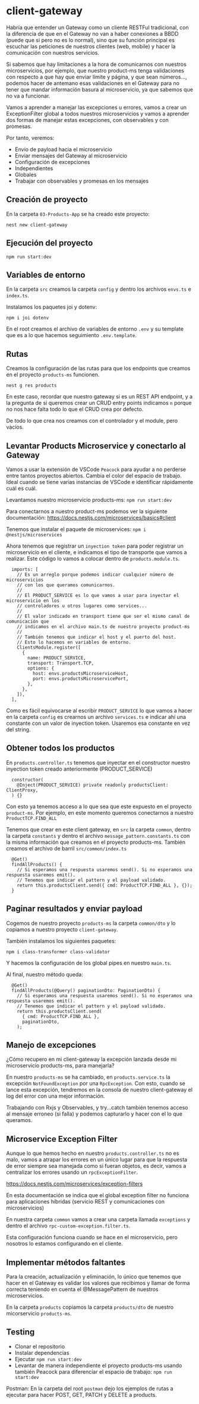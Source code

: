 # client-gateway

Habría que entender un Gateway como un cliente RESTFul tradicional, con la diferencia de que en el Gateway no van a haber conexiones a BBDD (puede que si pero no es lo normal), sino que su función principal es escuchar las peticiones de nuestros clientes (web, mobile) y hacer la comunicación con nuestros servicios.

Si sabemos que hay limitaciones a la hora de comunicarnos con nuestros microservicios, por ejemplo, que nuestro product-ms tenga validaciones con respecto a que hay que enviar límite y página, y que sean números..., podemos hacer de antemano esas validaciones en el Gateway para no tener que mandar información basura al microservicio, ya que sabemos que no va a funcionar.

Vamos a aprender a manejar las excepciones u errores, vamos a crear un ExceptionFilter global a todos nuestros microservicios y vamos a aprender dos formas de manejar estas excepciones, con observables y con promesas.

Por tanto, veremos:

- Envío de payload hacia el microservicio
- Enviar mensajes del Gateway al microservicio
- Configuración de excepciones
- Independientes
- Globales
- Trabajar con observables y promesas en los mensajes

## Creación de proyecto

En la carpeta `03-Products-App` se ha creado este proyecto:

```
nest new client-gateway
```

## Ejecución del proyecto

```
npm run start:dev
```

## Variables de entorno

En la carpeta `src` creamos la carpeta `config` y dentro los archivos `envs.ts` e `index.ts`.

Instalamos los paquetes joi y dotenv:

```
npm i joi dotenv
```

En el root creamos el archivo de variables de entorno `.env` y su template que es a lo que hacemos seguimiento `.env.template`.

## Rutas

Creamos la configuración de las rutas para que los endpoints que creamos en el proyecto `products-ms` funcionen.

```
nest g res products
```

En este caso, recordar que nuestro gateway si es un REST API endpoint, y a la pregunta de si queremos crear un CRUD entry points indicamos `n` porque no nos hace falta todo lo que el CRUD crea por defecto.

De todo lo que crea nos creamos con el controlador y el module, pero vacíos.

## Levantar Products Microservice y conectarlo al Gateway

Vamos a usar la extensión de VSCode `Peacock` para ayudar a no perderse entre tantos proyectos abiertos. Cambia el color del espacio de trabajo. Ideal cuando se tiene varias instancias de VSCode e identificar rápidamente cuál es cuál.

Levantamos nuestro microservicio products-ms: `npm run start:dev`

Para conectarnos a nuestro product-ms podemos ver la siguiente documentación: https://docs.nestjs.com/microservices/basics#client

Tenemos que instalar el paquete de microservices: `npm i @nestjs/microservices`

Ahora tenemos que registrar un `inyection token` para poder registrar un microservicio en el cliente, e indicamos el tipo de transporte que vamos a realizar. Este código lo vamos a colocar dentro de `products.module.ts`.

```
  imports: [
    // Es un arreglo porque podemos indicar cualquier número de microservicios
    // con los que queramos comunicarnos.
    //
    // El PRODUCT_SERVICE es lo que vamos a usar para inyectar el microservicio en los
    // controladores u otros lugares como services...
    //
    // El valor indicado en transport tiene que ser el mismo canal de comunicación que
    // indicamos en el archivo main.ts de nuestro proyecto product-ms
    //
    // También tenemos que indicar el host y el puerto del host.
    // Esto lo hacemos en variables de entorno.
    ClientsModule.register([
      {
        name: PRODUCT_SERVICE,
        transport: Transport.TCP,
        options: {
          host: envs.productsMicroserviceHost,
          port: envs.productsMicroservicePort,
        },
      },
    ]),
  ],
```

Como es fácil equivocarse al escribir `PRODUCT_SERVICE` lo que vamos a hacer en la carpeta `config` es crearnos un archivo `services.ts` e indicar ahí una constante con un valor de inyection token. Usaremos esa constante en vez del string.

## Obtener todos los productos

En `products.controller.ts` tenemos que inyectar en el constructor nuestro inyection token creado anteriormente (PRODUCT_SERVICE)

```
  constructor(
    @Inject(PRODUCT_SERVICE) private readonly productsClient: ClientProxy,
  ) {}
```

Con esto ya tenemos acceso a lo que sea que este expuesto en el proyecto `product-ms`. Por ejemplo, en este momento queremos conectarnos a nuestro `ProductTCP.FIND_ALL`

Tenemos que crear en este client gateway, en `src` la carpeta `common`, dentro la carpeta `constants` y dentro el archivo `message_pattern.constants.ts` con la misma información que creamos en el proyecto products-ms. También creamos el archivo de barril `src/common/index.ts`

```
  @Get()
  findAllProducts() {
    // Si esperamos una respuesta usaremos send(). Si no esperamos una respuesta usaremos emit().
    // Tenemos que indicar el pattern y el payload validado.
    return this.productsClient.send({ cmd: ProductTCP.FIND_ALL }, {});
  }
```

## Paginar resultados y enviar payload

Cogemos de nuestro proyecto `products-ms` la carpeta `common/dto` y lo copiamos a nuestro proyecto `client-gateway`.

También instalamos los siguientes paquetes:

```
npm i class-transformer class-validator
```

Y hacemos la configuración de los global pipes en nuestro `main.ts`.

Al final, nuestro método queda:

```
  @Get()
  findAllProducts(@Query() paginationDto: PaginationDto) {
    // Si esperamos una respuesta usaremos send(). Si no esperamos una respuesta usaremos emit().
    // Tenemos que indicar el pattern y el payload validado.
    return this.productsClient.send(
      { cmd: ProductTCP.FIND_ALL },
      paginationDto,
    );
```

## Manejo de excepciones

¿Cómo recupero en mi client-gateway la excepción lanzada desde mi microservicio products-ms, para manejarla?

En nuestro `products-ms` se ha cambiado, en `products.service.ts` la excepción `NotFoundException` por una `RpcException`. Con esto, cuando se lance esta excepción, tendremos en la consola de nuestro client-gateway el log del error con una mejor información.

Trabajando con Rxjs y Observables, y try...catch también tenemos acceso al mensaje erroneo (si falla) y podemos capturarlo y hacer con el lo que queramos.

## Microservice Exception Filter

Aunque lo que hemos hecho en nuestro `products.controller.ts` no es malo, vamos a atrapar los errores en un único lugar para que la respuesta de error siempre sea manejada como si fueran objetos, es decir, vamos a centralizar los errores usando un `rpcExceptionFilter`.

https://docs.nestjs.com/microservices/exception-filters

En esta documentación se indica que el global exception filter no funciona para aplicaciones híbridas (servicio REST y comunicaciones con microservicios)

En nuestra carpeta `common` vamos a crear una carpeta llamada `exceptions` y dentro el archivo `rpc-custom-exception.filter.ts`.

Esta configuración funciona cuando se hace en el microservicio, pero nosotros lo estamos configurando en el cliente.

## Implementar métodos faltantes

Para la creación, actualización y eliminación, lo único que tenemos que hacer en el Gateway es validar los valores que recibimos y llamar de forma correcta teniendo en cuenta el @MessagePattern de nuestros microservicios.

En la carpeta `products` copiamos la carpeta `products/dto` de nuestro micorservicio `products-ms`.

## Testing

- Clonar el repositorio
- Instalar dependencias
- Ejecutar `npm run start:dev`
- Levantar de manera independiente el proyecto products-ms usando también Peacock para diferenciar el espacio de trabajo: `npm run start:dev`

Postman: En la carpeta del root `postman` dejo los ejemplos de rutas a ejecutar para hacer POST, GET, PATCH y DELETE a products.
